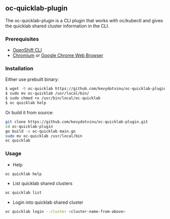 ## oc-quicklab-plugin
The oc-quicklab-plugin is a CLI plugin that works with oc/kubectl and gives the quicklab shared cluster information in the CLI.

### Prerequisites
- [OpenShift CLI](https://access.redhat.com/downloads/content/290)
- [Chromium](https://www.chromium.org/) or [Google Chrome Web Browser](https://www.google.com/chrome/)

### Installation
Either use prebuilt binary:
```bash
$ wget -O oc-quicklab https://github.com/kevydotvinu/oc-quicklab-plugin/releases/download/v1/oc-quicklab-plugin_v1_linux_amd64
$ sudo mv oc-quicklab /usr/local/bin/
$ sudo chmod +x /usr/bin/local/oc-quicklab
$ oc quicklab help
```
Or build it from source:
```bash
git clone https://github.com/kevydotvinu/oc-quicklab-plugin.git
cd oc-quicklab-plugin
go build -o oc-quicklab main.go
sudo mv oc-quicklab /usr/local/bin
oc quicklab
```

### Usage
- Help
```bash
oc quicklab help
```
- List quicklab shared clusters
```bash
oc quicklab list
```
- Login into quicklab shared cluster
```bash
oc quicklab login --cluster <cluster-name-from-above>
```